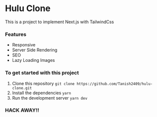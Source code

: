 # Hulu Clone

This is a project to implement Next.js with TailwindCss

### Features
- Responsive
- Server Side Rendering
- SEO
- Lazy Loading Images

### To get started with this project

1) Clone this repository ```git clone https://github.com/Tanish2409/hulu-clone.git```
2) Install the dependencies ```yarn```
3) Run the development server ```yarn dev```

### HACK AWAY!!
